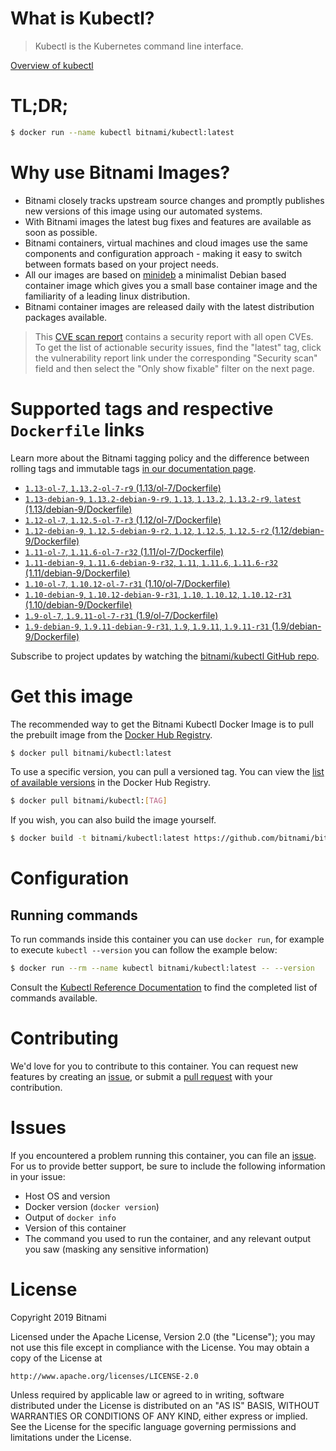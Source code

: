 
# What is Kubectl?

> Kubectl is the Kubernetes command line interface.

[Overview of kubectl](https://kubernetes.io/docs/reference/kubectl/overview/)

# TL;DR;

```bash
$ docker run --name kubectl bitnami/kubectl:latest
```

# Why use Bitnami Images?

* Bitnami closely tracks upstream source changes and promptly publishes new versions of this image using our automated systems.
* With Bitnami images the latest bug fixes and features are available as soon as possible.
* Bitnami containers, virtual machines and cloud images use the same components and configuration approach - making it easy to switch between formats based on your project needs.
* All our images are based on [minideb](https://github.com/bitnami/minideb) a minimalist Debian based container image which gives you a small base container image and the familiarity of a leading linux distribution.
* Bitnami container images are released daily with the latest distribution packages available.


> This [CVE scan report](https://quay.io/repository/bitnami/kubectl?tab=tags) contains a security report with all open CVEs. To get the list of actionable security issues, find the "latest" tag, click the vulnerability report link under the corresponding "Security scan" field and then select the "Only show fixable" filter on the next page.

# Supported tags and respective `Dockerfile` links

Learn more about the Bitnami tagging policy and the difference between rolling tags and immutable tags [in our documentation page](https://docs.bitnami.com/containers/how-to/understand-rolling-tags-containers/).


* [`1.13-ol-7`, `1.13.2-ol-7-r9` (1.13/ol-7/Dockerfile)](https://github.com/bitnami/bitnami-docker-kubectl/blob/1.13.2-ol-7-r9/1.13/ol-7/Dockerfile)
* [`1.13-debian-9`, `1.13.2-debian-9-r9`, `1.13`, `1.13.2`, `1.13.2-r9`, `latest` (1.13/debian-9/Dockerfile)](https://github.com/bitnami/bitnami-docker-kubectl/blob/1.13.2-debian-9-r9/1.13/debian-9/Dockerfile)
* [`1.12-ol-7`, `1.12.5-ol-7-r3` (1.12/ol-7/Dockerfile)](https://github.com/bitnami/bitnami-docker-kubectl/blob/1.12.5-ol-7-r3/1.12/ol-7/Dockerfile)
* [`1.12-debian-9`, `1.12.5-debian-9-r2`, `1.12`, `1.12.5`, `1.12.5-r2` (1.12/debian-9/Dockerfile)](https://github.com/bitnami/bitnami-docker-kubectl/blob/1.12.5-debian-9-r2/1.12/debian-9/Dockerfile)
* [`1.11-ol-7`, `1.11.6-ol-7-r32` (1.11/ol-7/Dockerfile)](https://github.com/bitnami/bitnami-docker-kubectl/blob/1.11.6-ol-7-r32/1.11/ol-7/Dockerfile)
* [`1.11-debian-9`, `1.11.6-debian-9-r32`, `1.11`, `1.11.6`, `1.11.6-r32` (1.11/debian-9/Dockerfile)](https://github.com/bitnami/bitnami-docker-kubectl/blob/1.11.6-debian-9-r32/1.11/debian-9/Dockerfile)
* [`1.10-ol-7`, `1.10.12-ol-7-r31` (1.10/ol-7/Dockerfile)](https://github.com/bitnami/bitnami-docker-kubectl/blob/1.10.12-ol-7-r31/1.10/ol-7/Dockerfile)
* [`1.10-debian-9`, `1.10.12-debian-9-r31`, `1.10`, `1.10.12`, `1.10.12-r31` (1.10/debian-9/Dockerfile)](https://github.com/bitnami/bitnami-docker-kubectl/blob/1.10.12-debian-9-r31/1.10/debian-9/Dockerfile)
* [`1.9-ol-7`, `1.9.11-ol-7-r31` (1.9/ol-7/Dockerfile)](https://github.com/bitnami/bitnami-docker-kubectl/blob/1.9.11-ol-7-r31/1.9/ol-7/Dockerfile)
* [`1.9-debian-9`, `1.9.11-debian-9-r31`, `1.9`, `1.9.11`, `1.9.11-r31` (1.9/debian-9/Dockerfile)](https://github.com/bitnami/bitnami-docker-kubectl/blob/1.9.11-debian-9-r31/1.9/debian-9/Dockerfile)

Subscribe to project updates by watching the [bitnami/kubectl GitHub repo](https://github.com/bitnami/bitnami-docker-kubectl).

# Get this image

The recommended way to get the Bitnami Kubectl Docker Image is to pull the prebuilt image from the [Docker Hub Registry](https://hub.docker.com/r/bitnami/kubectl).

```bash
$ docker pull bitnami/kubectl:latest
```

To use a specific version, you can pull a versioned tag. You can view the [list of available versions](https://hub.docker.com/r/bitnami/kubectl/tags/) in the Docker Hub Registry.

```bash
$ docker pull bitnami/kubectl:[TAG]
```

If you wish, you can also build the image yourself.

```bash
$ docker build -t bitnami/kubectl:latest https://github.com/bitnami/bitnami-docker-kubectl.git
```

# Configuration

## Running commands

To run commands inside this container you can use `docker run`, for example to execute `kubectl --version` you can follow the example below:

```bash
$ docker run --rm --name kubectl bitnami/kubectl:latest -- --version
```

Consult the [Kubectl Reference Documentation](https://kubernetes.io/docs/reference/generated/kubectl/kubectl-commands) to find the completed list of commands available.

# Contributing

We'd love for you to contribute to this container. You can request new features by creating an [issue](https://github.com/bitnami/bitnami-docker-kubectl/issues), or submit a [pull request](https://github.com/bitnami/bitnami-docker-kubectl/pulls) with your contribution.

# Issues

If you encountered a problem running this container, you can file an [issue](https://github.com/bitnami/bitnami-docker-kubectl/issues). For us to provide better support, be sure to include the following information in your issue:

- Host OS and version
- Docker version (`docker version`)
- Output of `docker info`
- Version of this container
- The command you used to run the container, and any relevant output you saw (masking any sensitive information)

# License

Copyright 2019 Bitnami

Licensed under the Apache License, Version 2.0 (the "License");
you may not use this file except in compliance with the License.
You may obtain a copy of the License at

    http://www.apache.org/licenses/LICENSE-2.0

Unless required by applicable law or agreed to in writing, software
distributed under the License is distributed on an "AS IS" BASIS,
WITHOUT WARRANTIES OR CONDITIONS OF ANY KIND, either express or implied.
See the License for the specific language governing permissions and
limitations under the License.
